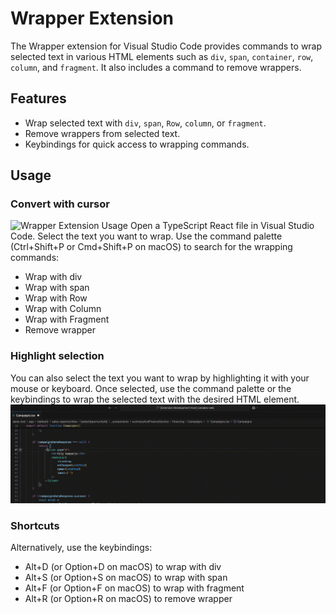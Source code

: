 # Wrapper Extension

The Wrapper extension for Visual Studio Code provides commands to wrap selected text in various HTML elements such as `div`, `span`, `container`, `row`, `column`, and `fragment`. It also includes a command to remove wrappers.

## Features

- Wrap selected text with `div`, `span`, `Row`, `column`, or `fragment`.
- Remove wrappers from selected text.
- Keybindings for quick access to wrapping commands.

## Usage

### Convert with cursor

![Wrapper Extension Usage](./videos/cursor.gif)
Open a TypeScript React file in Visual Studio Code.
Select the text you want to wrap.
Use the command palette (Ctrl+Shift+P or Cmd+Shift+P on macOS) to search for the wrapping commands:

- Wrap with div
- Wrap with span
- Wrap with Row
- Wrap with Column
- Wrap with Fragment
- Remove wrapper

### Highlight selection

You can also select the text you want to wrap by highlighting it with your mouse or keyboard. Once selected, use the command palette or the keybindings to wrap the selected text with the desired HTML element.
![Wrapper Extension Usage](./videos/selection.gif)

### Shortcuts

Alternatively, use the keybindings:

- Alt+D (or Option+D on macOS) to wrap with div
- Alt+S (or Option+S on macOS) to wrap with span
- Alt+F (or Option+F on macOS) to wrap with fragment
- Alt+R (or Option+R on macOS) to remove wrapper
